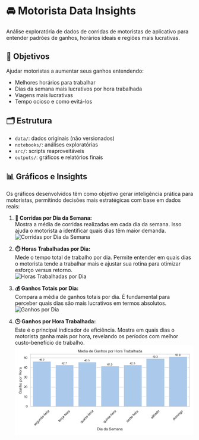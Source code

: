 # 🚘 Motorista Data Insights

Análise exploratória de dados de corridas de motoristas de aplicativo para entender padrões de ganhos, horários ideais e regiões mais lucrativas.

## 🎯 Objetivos
Ajudar motoristas a aumentar seus ganhos entendendo:

* Melhores horários para trabalhar  
* Dias da semana mais lucrativos por hora trabalhada  
* Viagens mais lucrativas  
* Tempo ocioso e como evitá-los

## 🗂️ Estrutura
- `data/`: dados originais (não versionados)  
- `notebooks/`: análises exploratórias  
- `src/`: scripts reaproveitáveis  
- `outputs/`: gráficos e relatórios finais  

## 📊 Gráficos e Insights

Os gráficos desenvolvidos têm como objetivo gerar inteligência prática para motoristas, permitindo decisões mais estratégicas com base em dados reais:

1. **📅 Corridas por Dia da Semana:**  
   Mostra a média de corridas realizadas em cada dia da semana. Isso ajuda o motorista a identificar quais dias têm maior demanda.  
   ![Corridas por Dia da Semana](outputs/corridas_por_dia.png)

2. **⏱️ Horas Trabalhadas por Dia:**  
   Mede o tempo total de trabalho por dia. Permite entender em quais dias o motorista tende a trabalhar mais e ajustar sua rotina para otimizar esforço versus retorno.  
   ![Horas Trabalhadas por Dia](outputs/tempo_trabalho_por_dia.png)

3. **💰 Ganhos Totais por Dia:**  
   Compara a média de ganhos totais por dia. É fundamental para perceber quais dias são mais lucrativos em termos absolutos.  
   ![Ganhos por Dia](outputs/ganhos_por_dia.png)

4. **🕒 Ganhos por Hora Trabalhada:**  
   Este é o principal indicador de eficiência. Mostra em quais dias o motorista ganha mais por hora, revelando os períodos com melhor custo-benefício de trabalho.  
   ![Ganhos por Hora](outputs/ganhos_por_hora.png)
